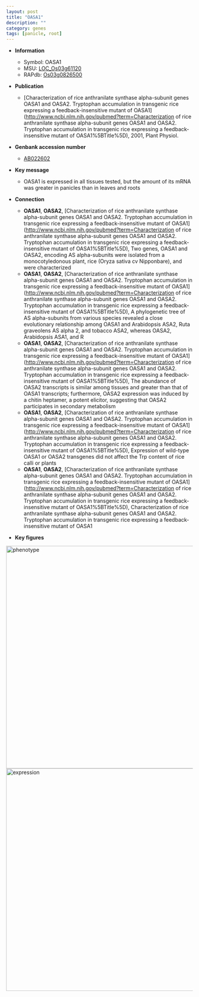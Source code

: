 ```yaml
---
layout: post
title: "OASA1"
description: ""
category: genes
tags: [panicle, root]
---
```


* **Information**  
    + Symbol: OASA1  
    + MSU: [LOC_Os03g61120](http://rice.plantbiology.msu.edu/cgi-bin/ORF_infopage.cgi?orf=LOC_Os03g61120)  
    + RAPdb: [Os03g0826500](http://rapdb.dna.affrc.go.jp/viewer/gbrowse_details/irgsp1?name=Os03g0826500)  

* **Publication**  
    + [Characterization of rice anthranilate synthase alpha-subunit genes OASA1 and OASA2. Tryptophan accumulation in transgenic rice expressing a feedback-insensitive mutant of OASA1](http://www.ncbi.nlm.nih.gov/pubmed?term=Characterization of rice anthranilate synthase alpha-subunit genes OASA1 and OASA2. Tryptophan accumulation in transgenic rice expressing a feedback-insensitive mutant of OASA1%5BTitle%5D), 2001, Plant Physiol.

* **Genbank accession number**  
    + [AB022602](http://www.ncbi.nlm.nih.gov/nuccore/AB022602)

* **Key message**  
    + OASA1 is expressed in all tissues tested, but the amount of its mRNA was greater in panicles than in leaves and roots

* **Connection**  
    + __OASA1__, __OASA2__, [Characterization of rice anthranilate synthase alpha-subunit genes OASA1 and OASA2. Tryptophan accumulation in transgenic rice expressing a feedback-insensitive mutant of OASA1](http://www.ncbi.nlm.nih.gov/pubmed?term=Characterization of rice anthranilate synthase alpha-subunit genes OASA1 and OASA2. Tryptophan accumulation in transgenic rice expressing a feedback-insensitive mutant of OASA1%5BTitle%5D),  Two genes, OASA1 and OASA2, encoding AS alpha-subunits were isolated from a monocotyledonous plant, rice (Oryza sativa cv Nipponbare), and were characterized
    + __OASA1__, __OASA2__, [Characterization of rice anthranilate synthase alpha-subunit genes OASA1 and OASA2. Tryptophan accumulation in transgenic rice expressing a feedback-insensitive mutant of OASA1](http://www.ncbi.nlm.nih.gov/pubmed?term=Characterization of rice anthranilate synthase alpha-subunit genes OASA1 and OASA2. Tryptophan accumulation in transgenic rice expressing a feedback-insensitive mutant of OASA1%5BTitle%5D),  A phylogenetic tree of AS alpha-subunits from various species revealed a close evolutionary relationship among OASA1 and Arabidopsis ASA2, Ruta graveolens AS alpha 2, and tobacco ASA2, whereas OASA2, Arabidopsis ASA1, and R
    + __OASA1__, __OASA2__, [Characterization of rice anthranilate synthase alpha-subunit genes OASA1 and OASA2. Tryptophan accumulation in transgenic rice expressing a feedback-insensitive mutant of OASA1](http://www.ncbi.nlm.nih.gov/pubmed?term=Characterization of rice anthranilate synthase alpha-subunit genes OASA1 and OASA2. Tryptophan accumulation in transgenic rice expressing a feedback-insensitive mutant of OASA1%5BTitle%5D),  The abundance of OASA2 transcripts is similar among tissues and greater than that of OASA1 transcripts; furthermore, OASA2 expression was induced by a chitin heptamer, a potent elicitor, suggesting that OASA2 participates in secondary metabolism
    + __OASA1__, __OASA2__, [Characterization of rice anthranilate synthase alpha-subunit genes OASA1 and OASA2. Tryptophan accumulation in transgenic rice expressing a feedback-insensitive mutant of OASA1](http://www.ncbi.nlm.nih.gov/pubmed?term=Characterization of rice anthranilate synthase alpha-subunit genes OASA1 and OASA2. Tryptophan accumulation in transgenic rice expressing a feedback-insensitive mutant of OASA1%5BTitle%5D),  Expression of wild-type OASA1 or OASA2 transgenes did not affect the Trp content of rice calli or plants
    + __OASA1__, __OASA2__, [Characterization of rice anthranilate synthase alpha-subunit genes OASA1 and OASA2. Tryptophan accumulation in transgenic rice expressing a feedback-insensitive mutant of OASA1](http://www.ncbi.nlm.nih.gov/pubmed?term=Characterization of rice anthranilate synthase alpha-subunit genes OASA1 and OASA2. Tryptophan accumulation in transgenic rice expressing a feedback-insensitive mutant of OASA1%5BTitle%5D), Characterization of rice anthranilate synthase alpha-subunit genes OASA1 and OASA2. Tryptophan accumulation in transgenic rice expressing a feedback-insensitive mutant of OASA1

* **Key figures**  
<img src="http://ricencode.github.io/images/OASA1.pheno.png" alt="phenotype"  style="width: 600px;"/>

<img src="http://ricencode.github.io/images/OASA1.exp.png" alt="expression"  style="width: 600px;"/>


